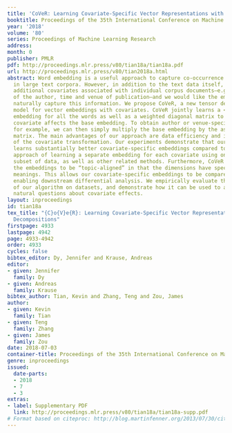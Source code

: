 ```yaml
---
title: 'CoVeR: Learning Covariate-Specific Vector Representations with Tensor Decompositions'
booktitle: Proceedings of the 35th International Conference on Machine Learning
year: '2018'
volume: '80'
series: Proceedings of Machine Learning Research
address: 
month: 0
publisher: PMLR
pdf: http://proceedings.mlr.press/v80/tian18a/tian18a.pdf
url: http://proceedings.mlr.press/v80/tian2018a.html
abstract: Word embedding is a useful approach to capture co-occurrence structures
  in large text corpora. However, in addition to the text data itself, we often have
  additional covariates associated with individual corpus documents—e.g. the demographic
  of the author, time and venue of publication—and we would like the embedding to
  naturally capture this information. We propose CoVeR, a new tensor decomposition
  model for vector embeddings with covariates. CoVeR jointly learns a <em>base</em>
  embedding for all the words as well as a weighted diagonal matrix to model how each
  covariate affects the base embedding. To obtain author or venue-specific embedding,
  for example, we can then simply multiply the base embedding by the associated transformation
  matrix. The main advantages of our approach are data efficiency and interpretability
  of the covariate transformation. Our experiments demonstrate that our joint model
  learns substantially better covariate-specific embeddings compared to the standard
  approach of learning a separate embedding for each covariate using only the relevant
  subset of data, as well as other related methods. Furthermore, CoVeR encourages
  the embeddings to be “topic-aligned” in that the dimensions have specific independent
  meanings. This allows our covariate-specific embeddings to be compared by topic,
  enabling downstream differential analysis. We empirically evaluate the benefits
  of our algorithm on datasets, and demonstrate how it can be used to address many
  natural questions about covariate effects.
layout: inproceedings
id: tian18a
tex_title: "{C}o{V}e{R}: Learning Covariate-Specific Vector Representations with Tensor
  Decompositions"
firstpage: 4933
lastpage: 4942
page: 4933-4942
order: 4933
cycles: false
bibtex_editor: Dy, Jennifer and Krause, Andreas
editor:
- given: Jennifer
  family: Dy
- given: Andreas
  family: Krause
bibtex_author: Tian, Kevin and Zhang, Teng and Zou, James
author:
- given: Kevin
  family: Tian
- given: Teng
  family: Zhang
- given: James
  family: Zou
date: 2018-07-03
container-title: Proceedings of the 35th International Conference on Machine Learning
genre: inproceedings
issued:
  date-parts:
  - 2018
  - 7
  - 3
extras:
- label: Supplementary PDF
  link: http://proceedings.mlr.press/v80/tian18a/tian18a-supp.pdf
# Format based on citeproc: http://blog.martinfenner.org/2013/07/30/citeproc-yaml-for-bibliographies/
---
```


